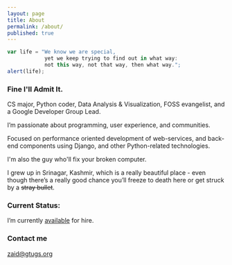 ```yaml
---
layout: page
title: About
permalink: /about/
published: true
---
```


```javascript
var life = "We know we are special, 
            yet we keep trying to find out in what way: 
            not this way, not that way, then what way.";
alert(life);
```

### Fine I'll Admit It.

CS major, Python coder, Data Analysis & Visualization, FOSS evangelist, and a Google Developer Group Lead.

I’m passionate about programming, user experience, and communities. 

Focused on performance oriented development of web-services, and back-end components using Django, and other Python-related technologies.

I'm also the guy who'll fix your broken computer. 

I grew up in Srinagar, Kashmir, which is a really beautiful place - even though there’s a really good chance you’ll freeze to death here or get struck by a ~~stray bullet~~.


### Current Status:

I’m currently [available](mailto:zaid@gtugs.org) for hire.

### Contact me

[zaid@gtugs.org](mailto:zaid@gtugs.org)
